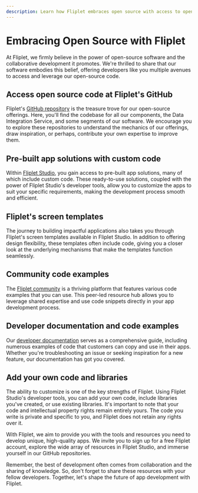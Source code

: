 ```yaml
---
description: Learn how Fliplet embraces open source with access to open-source code, pre-built app solutions, screen templates, community code examples, and developer documentation. Discover the power of customization and collaboration in app development with Fliplet.
---
```


# Embracing Open Source with Fliplet

At Fliplet, we firmly believe in the power of open-source software and the collaborative development it promotes. We're thrilled to share that our software embodies this belief, offering developers like you multiple avenues to access and leverage our open-source code.

## Access open source code at Fliplet's GitHub

Fliplet's [GitHub repository](https://github.com/fliplet) is the treasure trove for our open-source offerings. Here, you'll find the codebase for all our components, the Data Integration Service, and some segments of our software. We encourage you to explore these repositories to understand the mechanics of our offerings, draw inspiration, or perhaps, contribute your own expertise to improve them.

## Pre-built app solutions with custom code

Within [Fliplet Studio](https://studio.fliplet.com/), you gain access to pre-built app solutions, many of which include custom code. These ready-to-use solutions, coupled with the power of Fliplet Studio's developer tools, allow you to customize the apps to suit your specific requirements, making the development process smooth and efficient.

## Fliplet's screen templates

The journey to building impactful applications also takes you through Fliplet's screen templates available in Fliplet Studio. In addition to offering design flexibility, these templates often include code, giving you a closer look at the underlying mechanisms that make the templates function seamlessly.

## Community code examples

The [Fliplet community](https://community.fliplet.com) is a thriving platform that features various code examples that you can use. This peer-led resource hub allows you to leverage shared expertise and use code snippets directly in your app development process.

## Developer documentation and code examples

Our [developer documentation](https://developers.fliplet.com) serves as a comprehensive guide, including numerous examples of code that customers can copy and use in their apps. Whether you're troubleshooting an issue or seeking inspiration for a new feature, our documentation has got you covered.

## Add your own code and libraries

The ability to customize is one of the key strengths of Fliplet. Using Fliplet Studio's developer tools, you can add your own code, include libraries you've created, or use existing libraries. It's important to note that your code and intellectual property rights remain entirely yours. The code you write is private and specific to you, and Fliplet does not retain any rights over it.

With Fliplet, we aim to provide you with the tools and resources you need to develop unique, high-quality apps. We invite you to sign up for a free Fliplet account, explore the wide array of resources in Fliplet Studio, and immerse yourself in our GitHub repositories.

Remember, the best of development often comes from collaboration and the sharing of knowledge. So, don't forget to share these resources with your fellow developers. Together, let's shape the future of app development with Fliplet.
